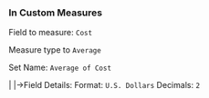 ### In Custom Measures

Field to measure: `Cost`

Measure type to `Average`

Set Name: `Average of Cost`

|
|->Field Details:
   Format: `U.S. Dollars`
   Decimals: `2`
